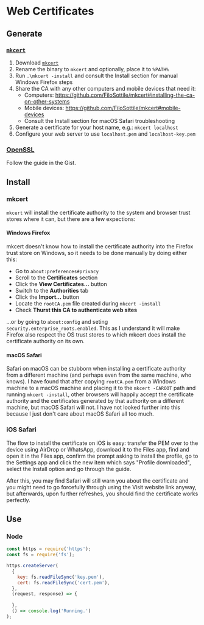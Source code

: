 # Web Certificates

## Generate

### [`mkcert`](https://github.com/FiloSottile/mkcert)

1. Download [`mkcert`](https://github.com/FiloSottile/mkcert/releases)
2. Rename the binary to `mkcert` and optionally, place it to `%PATH%`
3. Run `.\mkcert -install` and consult the Install section for manual Windows Firefox steps
4. Share the CA with any other computers and mobile devices that need it:
   - Computers: https://github.com/FiloSottile/mkcert#installing-the-ca-on-other-systems
   - Mobile devices: https://github.com/FiloSottile/mkcert#mobile-devices
   - Consult the Install section for macOS Safari troubleshooting
5. Generate a certificate for your host name, e.g.: `mkcert localhost`
6. Configure your web server to use `localhost.pem` and `localhost-key.pem`

### [OpenSSL](https://gist.github.com/cecilemuller/9492b848eb8fe46d462abeb26656c4f8)

Follow the guide in the Gist.

## Install

### mkcert

`mkcert` will install the certificate authority to the system and browser trust stores
where it can, but there are a few expections:

#### Windows Firefox

mkcert doesn't know how to install the certificate authority into the Firefox trust
store on Windows, so it needs to be done manually by doing either this:

- Go to `about:preferences#privacy`
- Scroll to the **Certificates** section
- Click the **View Certificates…** button
- Switch to the **Authorities** tab
- Click the **Import…** button
- Locate the `rootCA.pem` file created during `mkcert -install`
- Check **Thurst this CA to authenticate web sites**

…or by going to `about:config` and seting `security.enterprise_roots.enabled`. This
as I understand it will make Firefox also respect the OS trust stores to which mkcert
does install the certificate authority on its own.

#### macOS Safari

Safari on macOS can be stubborn when installing a certificate authority from a different
machine (and perhaps even from the same machine, who knows). I have found that after
copying `rootCA.pem` from a Windows machine to a macOS machine and placing it to the
`mkcert -CAROOT` path and running `mkcert -install`, other browsers will happily accept
the certificate authority and the certificates generated by that authority on a different
machine, but macOS Safari will not. I have not looked further into this because I just
don't care about macOS Safari all too much.

### iOS Safari

The flow to install the certificate on iOS is easy: transfer the PEM over to the device
using AirDrop or WhatsApp, download it to the Files app, find and open it in the Files app,
confirm the prompt asking to install the profile, go to the Settings app and click the new
item which says "Profile downloaded", select the Install option and go through the guide.

After this, you may find Safari will still warn you about the certificate and you might
need to go forcefully through using the Visit website link anyway, but afterwards, upon
further refreshes, you should find the certificate works perfectly.

## Use

### Node

```js
const https = require('https');
const fs = require('fs');

https.createServer(
  {
    key: fs.readFileSync('key.pem'),
    cert: fs.readFileSync('cert.pem'),
  },
  (request, response) => {
  
  },
  () => console.log('Running.')
);
```
